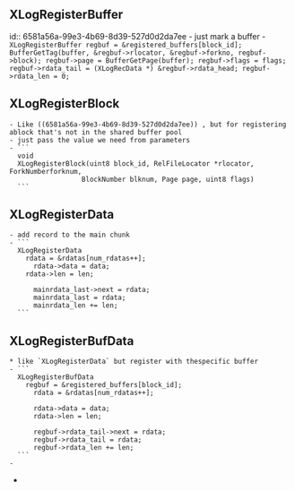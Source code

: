 
## XLogRegisterBuffer
  id:: 6581a56a-99e3-4b69-8d39-527d0d2da7ee
	- just mark a buffer
	- ```
	  XLogRegisterBuffer
	  	regbuf = &registered_buffers[block_id];
	      BufferGetTag(buffer, &regbuf->rlocator, &regbuf->forkno, regbuf->block);
	      regbuf->page = BufferGetPage(buffer);
	      regbuf->flags = flags;
	      regbuf->rdata_tail = (XLogRecData *) &regbuf->rdata_head;
	      regbuf->rdata_len = 0;
	  ```
## XLogRegisterBlock
	- Like ((6581a56a-99e3-4b69-8d39-527d0d2da7ee)) , but for registering ablock that's not in the shared buffer pool
	- just pass the value we need from parameters
	- ```
	  void
	  XLogRegisterBlock(uint8 block_id, RelFileLocator *rlocator, ForkNumberforknum,
	  				  BlockNumber blknum, Page page, uint8 flags)
	  ```
## XLogRegisterData
	- add record to the main chunk
	- ```
	  XLogRegisterData
	  	rdata = &rdatas[num_rdatas++];
	      rdata->data = data;
	  	rdata->len = len;
	  
	      mainrdata_last->next = rdata;
	      mainrdata_last = rdata;
	      mainrdata_len += len;
	  ```
## XLogRegisterBufData
	* like `XLogRegisterData` but register with thespecific buffer
	- ```
	  XLogRegisterBufData
	  	regbuf = &registered_buffers[block_id];
	      rdata = &rdatas[num_rdatas++];
	  
	      rdata->data = data;
	      rdata->len = len;
	  
	      regbuf->rdata_tail->next = rdata;
	      regbuf->rdata_tail = rdata;
	      regbuf->rdata_len += len;
	  ```
	-
-